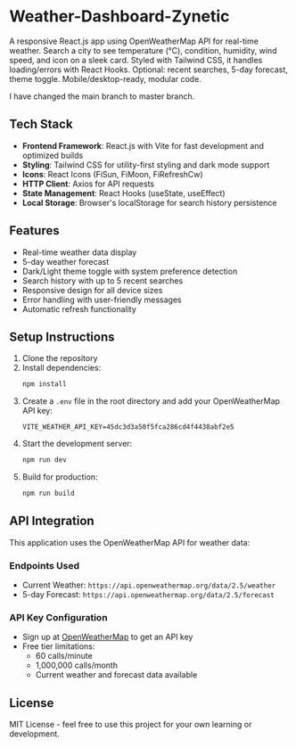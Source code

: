 # Weather-Dashboard-Zynetic
A responsive React.js app using OpenWeatherMap API for real-time weather. Search a city to see temperature (°C), condition, humidity, wind speed, and icon on a sleek card. Styled with Tailwind CSS, it handles loading/errors with React Hooks. Optional: recent searches, 5-day forecast, theme toggle. Mobile/desktop-ready, modular code.

I have changed the main branch to master branch.

## Tech Stack

- **Frontend Framework**: React.js with Vite for fast development and optimized builds
- **Styling**: Tailwind CSS for utility-first styling and dark mode support
- **Icons**: React Icons (FiSun, FiMoon, FiRefreshCw)
- **HTTP Client**: Axios for API requests
- **State Management**: React Hooks (useState, useEffect)
- **Local Storage**: Browser's localStorage for search history persistence

## Features

- Real-time weather data display
- 5-day weather forecast
- Dark/Light theme toggle with system preference detection
- Search history with up to 5 recent searches
- Responsive design for all device sizes
- Error handling with user-friendly messages
- Automatic refresh functionality

## Setup Instructions

1. Clone the repository
2. Install dependencies:
   ```bash
   npm install
   ```
3. Create a `.env` file in the root directory and add your OpenWeatherMap API key:
   ```env
   VITE_WEATHER_API_KEY=45dc3d3a50f5fca286cd4f4438abf2e5
   ```
4. Start the development server:
   ```bash
   npm run dev
   ```
5. Build for production:
   ```bash
   npm run build
   ```

## API Integration

This application uses the OpenWeatherMap API for weather data:

### Endpoints Used

- Current Weather: `https://api.openweathermap.org/data/2.5/weather`
- 5-day Forecast: `https://api.openweathermap.org/data/2.5/forecast`

### API Key Configuration

- Sign up at [OpenWeatherMap](https://openweathermap.org/api) to get an API key
- Free tier limitations:
  - 60 calls/minute
  - 1,000,000 calls/month
  - Current weather and forecast data available

## License

MIT License - feel free to use this project for your own learning or development.
